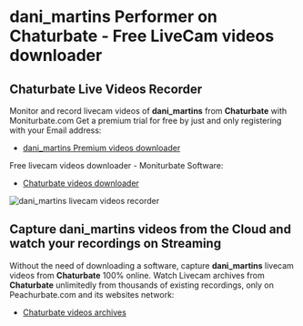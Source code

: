 # dani_martins Performer on Chaturbate - Free LiveCam videos downloader

## Chaturbate Live Videos Recorder

Monitor and record livecam videos of **dani_martins** from **Chaturbate** with Moniturbate.com
Get a premium trial for free by just and only registering with your Email address:
* [dani_martins Premium videos downloader](https://moniturbate.com/request-demo-licence-key.html)

Free livecam videos downloader - Moniturbate Software:
* [Chaturbate videos downloader](https://moniturbate.com/moniturbate-download-software.html)

![dani_martins livecam videos recorder](https://peachurnet.com/templates/moniturbate-software.png)


## Capture dani_martins videos from the Cloud and watch your recordings on Streaming

Without the need of downloading a software, capture **dani_martins** livecam videos from **Chaturbate** 100% online.
Watch Livecam archives from **Chaturbate** unlimitedly from thousands of existing recordings, only on Peachurbate.com and its websites network:
* [Chaturbate videos archives](https://peachurnet.com/)